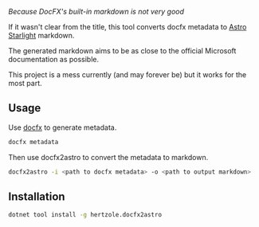 *Because DocFX's built-in markdown is not very good*

If it wasn't clear from the title, this tool converts docfx metadata to [Astro Starlight](https://starlight.astro.build/) markdown.

The generated markdown aims to be as close to the official Microsoft documentation as possible.

This project is a mess currently (and may forever be) but it works for the most part.

## Usage

Use [docfx](https://dotnet.github.io/docfx/) to generate metadata.

```bash
docfx metadata
```

Then use docfx2astro to convert the metadata to markdown.

```bash
docfx2astro -i <path to docfx metadata> -o <path to output markdown>
```

## Installation

```bash
dotnet tool install -g hertzole.docfx2astro
```